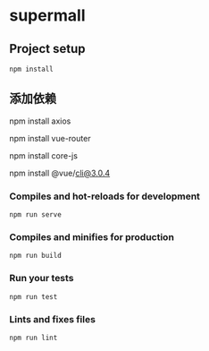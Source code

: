 # supermall

## Project setup
```
npm install
```
## 添加依赖
npm install axios

npm install vue-router

npm install core-js

npm install @vue/cli@3.0.4


### Compiles and hot-reloads for development
```
npm run serve
```

### Compiles and minifies for production
```
npm run build
```

### Run your tests
```
npm run test
```

### Lints and fixes files
```
npm run lint
```
